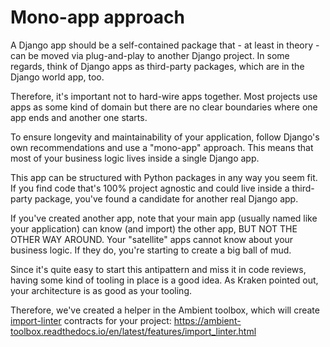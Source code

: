 # Mono-app approach

A Django app should be a self-contained package that - at least in theory - can be moved via plug-and-play to another
Django project. In some regards, think of Django apps as third-party packages, which are in the Django world app, too.

Therefore, it's important not to hard-wire apps together. Most projects use apps as some kind of domain but there are no
clear boundaries where one app ends and another one starts.

To ensure longevity and maintainability of your application, follow Django's own recommendations and use a "mono-app"
approach. This means that most of your business logic lives inside a single Django app.

This app can be structured with Python packages in any way you seem fit. If you find code that's 100% project agnostic
and could live inside a third-party package, you've found a candidate for another real Django app.

If you've created another app, note that your main app (usually named like your application) can know (and import) the
other app, BUT NOT THE OTHER WAY AROUND. Your "satellite" apps cannot know about your business logic. If they do, you're
starting to create a big ball of mud.

Since it's quite easy to start this antipattern and miss it in code reviews, having some kind of tooling in place is a
good idea. As Kraken pointed out, your architecture is as good as your tooling.

Therefore, we've created a helper in the Ambient toolbox, which will
create [import-linter](https://pypi.org/project/import-linter/) contracts for your
project: https://ambient-toolbox.readthedocs.io/en/latest/features/import_linter.html
